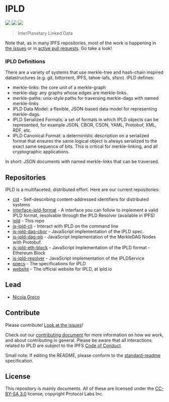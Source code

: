 # IPLD

[![](https://img.shields.io/badge/made%20by-Protocol%20Labs-blue.svg?style=flat-square)](http://ipn.io)
[![](https://img.shields.io/badge/project-ipld-blue.svg?style=flat-square)](http://github.com/ipld/ipld)
[![](https://img.shields.io/badge/freenode-%23ipfs-blue.svg?style=flat-square)](http://webchat.freenode.net/?channels=%23ipfs)

> InterPlanetary Linked Data

Note that, as in many IPFS repositories, most of the work is happening in [the issues](https://github.com/ipld/ipld/issues/) or in [active pull requests](https://github.com/ipld/ipld/pulls/). Go take a look!

### IPLD Definitions

There are a variety of systems that use merkle-tree and hash-chain inspired datastructures (e.g. git, bittorrent, IPFS, tahoe-lafs, sfsro). IPLD defines:

- merkle-links: the core unit of a merkle-graph
- merkle-dag: any graphs whose edges are merkle-links.
- merkle-paths: unix-style paths for traversing merkle-dags with named merkle-links
- IPLD Data Model: a flexible, JSON-based data model for representing merkle-dags.
- IPLD Serialized Formats: a set of formats in which IPLD objects can be represented, for example JSON, CBOR, CSON, YAML, Protobuf, XML, RDF, etc.
- IPLD Canonical Format: a deterministic description on a serialized format that ensures the same logical object is always serialized to the exact same sequence of bits. This is critical for merkle-linking, and all cryptographic applications.

In short: JSON documents with named merkle-links that can be traversed.

## Repositories

IPLD is a multifaceted, distributed effort. Here are our current repositories:

- [cid](https://github.com/ipld/cid) - Self-describing content-addressed identifiers for distributed systems
- [interface-ipld-format](https://github.com/ipld/interface-ipld-format) - A interface you can follow to implement a valid IPLD format, resolvable through the IPLD Resolver (available in IPFS)
- [ipld](https://github.com/ipld/ipld) - This repo
- [js-ipld-cli](https://github.com/ipld/js-ipld-cli) - Interact with IPLD on the command line
- [js-ipld-dag-cbor](https://github.com/ipld/js-ipld-dag-cbor) - JavaScript implementation of the IPLD spec.
- [js-ipld-dag-pb](https://github.com/ipld/js-ipld-dag-pb) - JavaScript Implementation of the MerkleDAG Nodes with Protobuf.
- [js-ipld-eth-block](https://github.com/ipld/js-ipld-eth-block) - JavaScript Implementation of the IPLD format - Ethereum Block
- [js-ipld-resolver](https://github.com/ipld/js-ipld-resolver) - JavaScript implementation of the IPLDService
- [specs](https://github.com/ipld/specs) - The specifications for IPLD
- [website](https://github.com/ipld/website) - The official website for IPLD, at ipld.io

## Lead

- [Nicola Greco](https://github.com/nicola)

## Contribute

Please contribute! [Look at the issues](https://github.com/ipld/ipld/issues)!

Check out our [contributing document](contributing.md) for more information on how we work, and about contributing in general. Please be aware that all interactions related to IPLD are subject to the IPFS [Code of Conduct](https://github.com/ipfs/community/blob/master/code-of-conduct.md).

Small note: If editing the README, please conform to the [standard-readme](https://github.com/RichardLitt/standard-readme) specification.

## License

This repository is mainly documents. All of these are licensed under the [CC-BY-SA 3.0](https://ipfs.io/ipfs/QmVreNvKsQmQZ83T86cWSjPu2vR3yZHGPm5jnxFuunEB9u) license, copyright Protocol Labs Inc.
